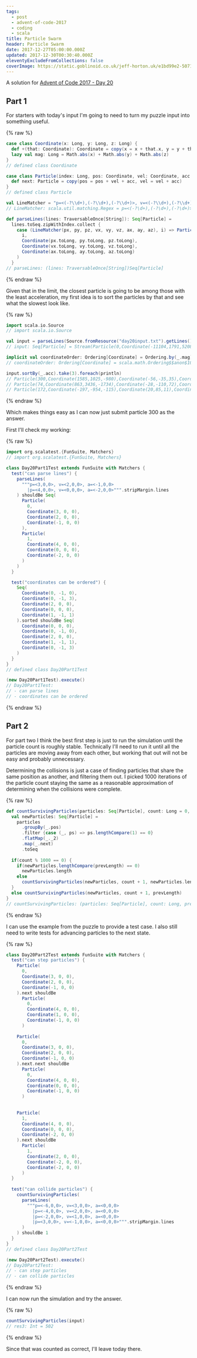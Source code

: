 ```yaml
---
tags:
  - post
  - advent-of-code-2017
  - coding
  - scala
title: Particle Swarm
header: Particle Swarm
date: 2017-12-27T05:00:00.000Z
updated: 2017-12-30T00:30:40.000Z
eleventyExcludeFromCollections: false
coverImage: https://static.goblinoid.co.uk/jeff-horton.uk/e1bd99e2-5071-4d00-87ac-d3c2f5005c9c.png
---
```

A solution for [Advent of Code 2017 - Day 20](http://adventofcode.com/2017/day/20)

## Part 1

For starters with today's input I'm going to need to turn my puzzle input into something useful.

{% raw %}
```scala
case class Coordinate(x: Long, y: Long, z: Long) {
  def +(that: Coordinate): Coordinate = copy(x = x + that.x, y = y + that.y, z = z + that.z)
  lazy val mag: Long = Math.abs(x) + Math.abs(y) + Math.abs(z)
}
// defined class Coordinate

case class Particle(index: Long, pos: Coordinate, vel: Coordinate, acc: Coordinate) {
  def next: Particle = copy(pos = pos + vel + acc, vel = vel + acc)
}
// defined class Particle

val LineMatcher = "p=<(-?\\d+),(-?\\d+),(-?\\d+)>, v=<(-?\\d+),(-?\\d+),(-?\\d+)>, a=<(-?\\d+),(-?\\d+),(-?\\d+)>".r
// LineMatcher: scala.util.matching.Regex = p=<(-?\d+),(-?\d+),(-?\d+)>, v=<(-?\d+),(-?\d+),(-?\d+)>, a=<(-?\d+),(-?\d+),(-?\d+)>

def parseLines(lines: TraversableOnce[String]): Seq[Particle] =
  lines.toSeq.zipWithIndex.collect {
    case (LineMatcher(px, py, pz, vx, vy, vz, ax, ay, az), i) => Particle(
      i,
      Coordinate(px.toLong, py.toLong, pz.toLong),
      Coordinate(vx.toLong, vy.toLong, vz.toLong),
      Coordinate(ax.toLong, ay.toLong, az.toLong)
    )
  }
// parseLines: (lines: TraversableOnce[String])Seq[Particle]
```
{% endraw %}

Given that in the limit, the closest particle is going to be among those with the least acceleration, my first idea is
to sort the particles by that and see what the slowest look like.

{% raw %}
```scala
import scala.io.Source
// import scala.io.Source

val input = parseLines(Source.fromResource("day20input.txt").getLines())
// input: Seq[Particle] = Stream(Particle(0,Coordinate(-11104,1791,5208),Coordinate(-6,36,-84),Coordinate(19,-5,-4)), ?)

implicit val coordinateOrder: Ordering[Coordinate] = Ordering.by(_.mag)
// coordinateOrder: Ordering[Coordinate] = scala.math.Ordering$$anon$10@1008febf

input.sortBy(_.acc).take(3).foreach(println)
// Particle(300,Coordinate(1585,1025,-980),Coordinate(-56,-35,35),Coordinate(0,0,0))
// Particle(74,Coordinate(863,3436,-1734),Coordinate(-28,-110,72),Coordinate(0,0,-1))
// Particle(172,Coordinate(-197,-954,-115),Coordinate(20,85,11),Coordinate(0,-1,0))
```
{% endraw %}

Which makes things easy as I can now just submit particle 300 as the answer.

First I'll check my working:

{% raw %}
```scala
import org.scalatest.{FunSuite, Matchers}
// import org.scalatest.{FunSuite, Matchers}

class Day20Part1Test extends FunSuite with Matchers {
  test("can parse lines") {
    parseLines(
      """p=<3,0,0>, v=<2,0,0>, a=<-1,0,0>
        |p=<4,0,0>, v=<0,0,0>, a=<-2,0,0>""".stripMargin.lines
    ) shouldBe Seq(
      Particle(
        0,
        Coordinate(3, 0, 0),
        Coordinate(2, 0, 0),
        Coordinate(-1, 0, 0)
      ),
      Particle(
        1,
        Coordinate(4, 0, 0),
        Coordinate(0, 0, 0),
        Coordinate(-2, 0, 0)
      )
    )
  }

  test("coordinates can be ordered") {
    Seq(
      Coordinate(0, -1, 0),
      Coordinate(0, -1, 3),
      Coordinate(2, 0, 0),
      Coordinate(0, 0, 0),
      Coordinate(1, -1, 1)
    ).sorted shouldBe Seq(
      Coordinate(0, 0, 0),
      Coordinate(0, -1, 0),
      Coordinate(2, 0, 0),
      Coordinate(1, -1, 1),
      Coordinate(0, -1, 3)
    )
  }
}
// defined class Day20Part1Test

(new Day20Part1Test).execute()
// Day20Part1Test:
// - can parse lines
// - coordinates can be ordered
```
{% endraw %}

## Part 2

For part two I think the best first step is just to run the simulation until the particle count is roughly stable.
Technically I'll need to run it until all the particles are moving away from each other, but working that out will not
be easy and probably unnecessary.

Determining the collisions is just a case of finding particles that share the same position as another, and filtering
them out. I picked 1000 iterations of the particle count staying the same as a reasonable approximation of determining
when the collisions were complete.

{% raw %}
```scala
def countSurvivingParticles(particles: Seq[Particle], count: Long = 0, prevLength: Int = 0): Int = {
  val newParticles: Seq[Particle] =
    particles
      .groupBy(_.pos)
      .filter {case (_, ps) => ps.lengthCompare(1) == 0}
      .flatMap(_._2)
      .map(_.next)
      .toSeq
      
  if(count % 1000 == 0) {
    if(newParticles.lengthCompare(prevLength) == 0)
      newParticles.length
    else
      countSurvivingParticles(newParticles, count + 1, newParticles.length)
  }
  else countSurvivingParticles(newParticles, count + 1, prevLength)
} 
// countSurvivingParticles: (particles: Seq[Particle], count: Long, prevLength: Int)Int
```
{% endraw %}
 
I can use the example from the puzzle to provide a test case. I also still need
to write tests for advancing particles to the next state.
 
{% raw %}
```scala
class Day20Part2Test extends FunSuite with Matchers {
  test("can step particles") {
    Particle(
      0,
      Coordinate(3, 0, 0),
      Coordinate(2, 0, 0),
      Coordinate(-1, 0, 0)
    ).next shouldBe
      Particle(
        0,
        Coordinate(4, 0, 0),
        Coordinate(1, 0, 0),
        Coordinate(-1, 0, 0)
      )
  
    Particle(
      0,
      Coordinate(3, 0, 0),
      Coordinate(2, 0, 0),
      Coordinate(-1, 0, 0)
    ).next.next shouldBe
      Particle(
        0,
        Coordinate(4, 0, 0),
        Coordinate(0, 0, 0),
        Coordinate(-1, 0, 0)
      )
  
  
    Particle(
      1,
      Coordinate(4, 0, 0),
      Coordinate(0, 0, 0),
      Coordinate(-2, 0, 0)
    ).next shouldBe
      Particle(
        1,
        Coordinate(2, 0, 0),
        Coordinate(-2, 0, 0),
        Coordinate(-2, 0, 0)
      )
  }
  
  test("can collide particles") {
    countSurvivingParticles(
      parseLines(
        """p=<-6,0,0>, v=<3,0,0>, a=<0,0,0>
          |p=<-4,0,0>, v=<2,0,0>, a=<0,0,0>
          |p=<-2,0,0>, v=<1,0,0>, a=<0,0,0>
          |p=<3,0,0>, v=<-1,0,0>, a=<0,0,0>""".stripMargin.lines
      )
    ) shouldBe 1
  }
}
// defined class Day20Part2Test

(new Day20Part2Test).execute()
// Day20Part2Test:
// - can step particles
// - can collide particles
```
{% endraw %}

I can now run the simulation and try the answer. 

{% raw %}
```scala
countSurvivingParticles(input)
// res3: Int = 502
```
{% endraw %}

Since that was counted as correct, I'll leave today there.
